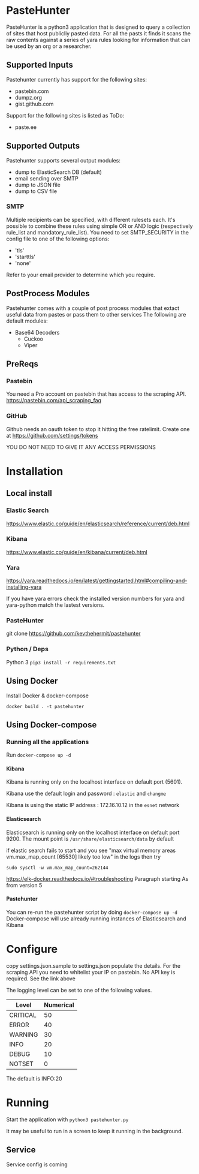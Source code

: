 # PasteHunter
PasteHunter is a python3 application that is designed to query a collection of sites that host publicliy pasted data. 
For all the pasts it finds it scans the raw contents against a series of yara rules looking for information that can be used 
by an org or a researcher.

## Supported Inputs
Pastehunter currently has support for the following sites:
 - pastebin.com
 - dumpz.org
 - gist.github.com

Support for the following sites is listed as ToDo:
 - paste.ee

## Supported Outputs
Pastehunter supports several output modules:
 - dump to ElasticSearch DB (default)
 - email sending over SMTP
 - dump to JSON file
 - dump to CSV file

### SMTP
Multiple recipients can be specified, with different rulesets each.
It's possible to combine these rules using simple OR or AND logic (respectively rule_list and mandatory_rule_list).
You need to set SMTP_SECURITY in the config file to one of the following options:
 - 'tls'
 - 'starttls'
 - 'none'

 Refer to your email provider to determine which you require.

## PostProcess Modules
Pastehunter comes with a couple of post process modules that extact useful data from pastes or pass them to other services
The following are default modules:
 - Base64 Decoders
   - Cuckoo
   - Viper

## PreReqs

### Pastebin

You need a Pro account on pastebin that has access to the scraping API.
https://pastebin.com/api_scraping_faq

### GitHub
Github needs an oauth token to stop it hitting the free ratelimit. 
Create one at https://github.com/settings/tokens

YOU DO NOT NEED TO GIVE IT ANY ACCESS PERMISSIONS

# Installation

## Local install 

### Elastic Search
https://www.elastic.co/guide/en/elasticsearch/reference/current/deb.html

### Kibana
https://www.elastic.co/guide/en/kibana/current/deb.html

### Yara
https://yara.readthedocs.io/en/latest/gettingstarted.html#compiling-and-installing-yara

If you have yara errors check the installed version numbers for yara and yara-python match the lastest versions.

### PasteHunter
git clone https://github.com/kevthehermit/pastehunter

### Python / Deps
Python 3
```pip3 install -r requirements.txt```

## Using Docker

Install Docker & docker-compose

`docker build . -t pastehunter`

## Using Docker-compose

### Running all the applications
Run `docker-compose up -d`

#### Kibana

Kibana is running only on the localhost interface on default port (5601).

Kibana use the default login and password : `elastic` and `changme`

Kibana is using the static IP address : 172.16.10.12 in the `esnet`  network

#### Elasticsearch

Elasticsearch is running only on the localhost interface on default port 9200.
The mount point is `/usr/share/elasticsearch/data` by default

if elastic search fails to start and you see "max virtual memory areas vm.max_map_count [65530] likely too low"
in the logs then try 

`sudo sysctl -w vm.max_map_count=262144`

https://elk-docker.readthedocs.io/#troubleshooting Paragraph starting As from version 5

#### Pastehunter

You can re-run the pastehunter script by doing `docker-compose up -d`
Docker-compose will use already running instances of Elasticsearch and Kibana


# Configure

copy settings.json.sample to settings.json
populate the details.
For the scraping API you need to whitelist your IP on pastebin. No API key is required. See the link above

The logging level can be set to one of the following values. 


| Level    | Numerical |
|----------|-----------|
| CRITICAL | 50        |
| ERROR    | 40        |
| WARNING  | 30        |
| INFO     | 20        |
| DEBUG    | 10        |
| NOTSET   | 0         |

The default is INFO:20


# Running

Start the application with ```python3 pastehunter.py```

It may be useful to run in a screen to keep it running in the background. 

## Service 
Service config is coming 
